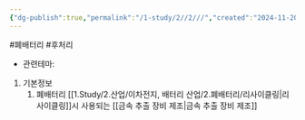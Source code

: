 ```yaml
---
{"dg-publish":true,"permalink":"/1-study/2//2///","created":"2024-11-20T21:02:27.633+09:00","updated":"2025-06-03T20:07:21.431+09:00"}
---
```


#폐배터리 #후처리 


- 관련테마: 


1. 기본정보
	1. 폐배터리 [[1.Study/2.산업/이차전지, 배터리 산업/2.폐배터리/리사이클링\|리사이클링]]시 사용되는 [[금속 추출 장비 제조\|금속 추출 장비 제조]]